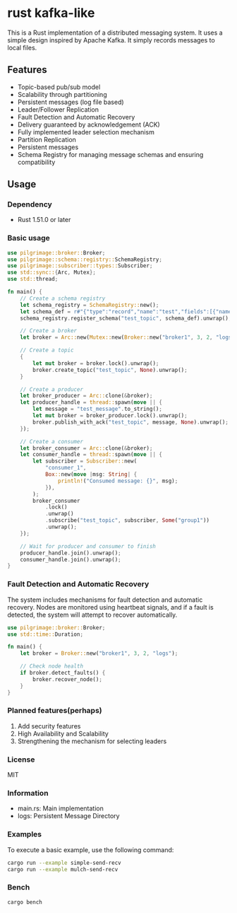 # rust kafka-like

This is a Rust implementation of a distributed messaging system. It uses a simple design inspired by Apache Kafka. It simply records messages to local files.

## Features

- Topic-based pub/sub model
- Scalability through partitioning
- Persistent messages (log file based)
- Leader/Follower Replication
- Fault Detection and Automatic Recovery
- Delivery guaranteed by acknowledgement (ACK)
- Fully implemented leader selection mechanism
- Partition Replication
- Persistent messages
- Schema Registry for managing message schemas and ensuring compatibility

## Usage

### Dependency

- Rust 1.51.0 or later

### Basic usage

```rust
use pilgrimage::broker::Broker;
use pilgrimage::schema::registry::SchemaRegistry;
use pilgrimage::subscriber::types::Subscriber;
use std::sync::{Arc, Mutex};
use std::thread;

fn main() {
    // Create a schema registry
    let schema_registry = SchemaRegistry::new();
    let schema_def = r#"{"type":"record","name":"test","fields":[{"name":"id","type":"string"}]}"#;
    schema_registry.register_schema("test_topic", schema_def).unwrap();

    // Create a broker
    let broker = Arc::new(Mutex::new(Broker::new("broker1", 3, 2, "logs")));

    // Create a topic
    {
        let mut broker = broker.lock().unwrap();
        broker.create_topic("test_topic", None).unwrap();
    }

    // Create a producer
    let broker_producer = Arc::clone(&broker);
    let producer_handle = thread::spawn(move || {
        let message = "test_message".to_string();
        let mut broker = broker_producer.lock().unwrap();
        broker.publish_with_ack("test_topic", message, None).unwrap();
    });

    // Create a consumer
    let broker_consumer = Arc::clone(&broker);
    let consumer_handle = thread::spawn(move || {
        let subscriber = Subscriber::new(
            "consumer_1",
            Box::new(move |msg: String| {
                println!("Consumed message: {}", msg);
            }),
        );
        broker_consumer
            .lock()
            .unwrap()
            .subscribe("test_topic", subscriber, Some("group1"))
            .unwrap();
    });

    // Wait for producer and consumer to finish
    producer_handle.join().unwrap();
    consumer_handle.join().unwrap();
}
```

### Fault Detection and Automatic Recovery

The system includes mechanisms for fault detection and automatic recovery. Nodes are monitored using heartbeat signals, and if a fault is detected, the system will attempt to recover automatically.

```rust
use pilgrimage::broker::Broker;
use std::time::Duration;

fn main() {
    let broker = Broker::new("broker1", 3, 2, "logs");

    // Check node health
    if broker.detect_faults() {
        broker.recover_node();
    }
}
```

### Planned features(perhaps)

1. Add security features
2. High Availability and Scalability
3. Strengthening the mechanism for selecting leaders

### License

MIT

### Information

- main.rs: Main implementation
- logs: Persistent Message Directory

### Examples

To execute a basic example, use the following command:

```bash
cargo run --example simple-send-recv
cargo run --example mulch-send-recv
```

### Bench

`cargo bench`

